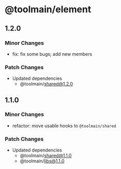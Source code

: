 # @toolmain/element

## 1.2.0

### Minor Changes

- fix: fix some bugs; add new members

### Patch Changes

- Updated dependencies
  - @toolmain/shared@1.2.0

## 1.1.0

### Minor Changes

- refactor: move usable hooks to `@toolmain/shared`

### Patch Changes

- Updated dependencies
  - @toolmain/shared@1.1.0
  - @toolmain/libs@1.1.0
